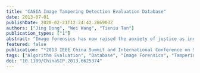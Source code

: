 ```yaml
---
title: "CASIA Image Tampering Detection Evaluation Database"
date: 2013-07-01
publishDate: 2020-02-21T12:24:42.286903Z
authors: ["Jing Dong", "Wei Wang", "Tieniu Tan"]
publication_types: ["1"]
abstract: "Image forensics has now raised the anxiety of justice as increasing cases of abusing tampered images in newspapers and court for evidence are reported recently. With the goal of verifying image content authenticity, passive-blind image tampering detection is called for. More realistic open benchmark databases are also needed to assist the techniques. Recently, we collect a natural color image database with realistic tampering operations. The database is made publicly available for researchers to compare and evaluate their proposed tampering detection techniques. We call this database CASI-A Image Tampering Detection Evaluation Database. We describe the purpose, the design criterion, the organization and self-evaluation of this database in this paper. © 2013 IEEE."
featured: false
publication: "*2013 IEEE China Summit and International Conference on Signal and Information Processing, ChinaSIP 2013 - Proceedings*"
tags: ["Algorithm Evaluation", "Database", "Image Forensics", "Tampering Detection"]
doi: "10.1109/ChinaSIP.2013.6625374"
---
```


